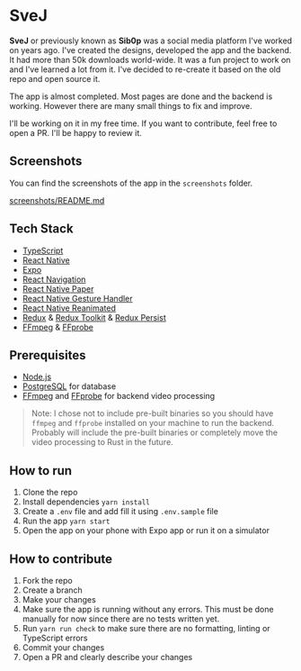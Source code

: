 # SveJ

**SveJ** or previously known as **Sib0p** was a social media platform I've worked on years ago. I've created the designs, developed the app and the backend. It had more than 50k downloads world-wide. It was a fun project to work on and I've learned a lot from it. I've decided to re-create it based on the old repo and open source it.

The app is almost completed. Most pages are done and the backend is working. However there are many small things to fix and improve.

I'll be working on it in my free time. If you want to contribute, feel free to open a PR. I'll be happy to review it.

## Screenshots

You can find the screenshots of the app in the `screenshots` folder.

[screenshots/README.md](https://github.com/ugur-eren/svej/blob/main/screenshots/README.md)

## Tech Stack

- [TypeScript](https://www.typescriptlang.org/)
- [React Native](https://reactnative.dev/)
- [Expo](https://expo.dev/)
- [React Navigation](https://reactnavigation.org/)
- [React Native Paper](https://callstack.github.io/react-native-paper/)
- [React Native Gesture Handler](https://software-mansion.github.io/react-native-gesture-handler/)
- [React Native Reanimated](https://docs.swmansion.com/react-native-reanimated/)
- [Redux](https://redux.js.org/) & [Redux Toolkit](https://redux-toolkit.js.org/) & [Redux Persist](https://github.com/rt2zz/redux-persist)
- [FFmpeg](https://ffmpeg.org/) & [FFprobe](https://ffmpeg.org/ffprobe.html)

## Prerequisites

- [Node.js](https://nodejs.org/en/)
- [PostgreSQL](https://www.postgresql.org/) for database
- [FFmpeg](https://ffmpeg.org/) and [FFprobe](https://ffmpeg.org/ffprobe.html) for backend video processing

> Note: I chose not to include pre-built binaries so you should have `ffmpeg` and `ffprobe` installed on your machine to run the backend.
> Probably will include the pre-built binaries or completely move the video processing to Rust in the future.

## How to run

1. Clone the repo
2. Install dependencies `yarn install`
3. Create a `.env` file and add fill it using `.env.sample` file
4. Run the app `yarn start`
5. Open the app on your phone with Expo app or run it on a simulator

## How to contribute

1. Fork the repo
2. Create a branch
3. Make your changes
4. Make sure the app is running without any errors. This must be done manually for now since there are no tests written yet.
5. Run `yarn run check` to make sure there are no formatting, linting or TypeScript errors
6. Commit your changes
7. Open a PR and clearly describe your changes

